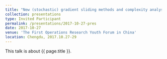 ```yaml
---
title: "New (stochastic) gradient sliding methods and complexity analysis"
collection: presentations
type: Invited Participant
permalink: /presentations/2017-10-27-pres
date: 2017-10-27
venue: 'The First Operations Research Youth Forum in China'
location: Chengdu, 2017.10.27-29
---
```


This talk is about {{ page.title }}.
